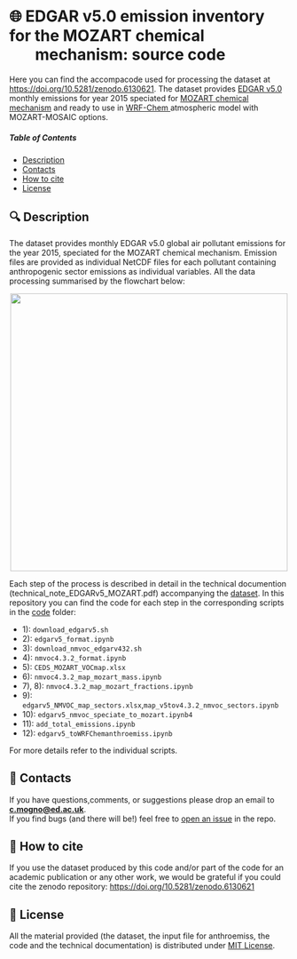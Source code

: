 # :globe_with_meridians: EDGAR v5.0 emission inventory for the MOZART chemical  <br /> &nbsp; &nbsp; &nbsp; &nbsp;mechanism: source code
Here you can find the accompacode used for processing the dataset at https://doi.org/10.5281/zenodo.6130621. The dataset provides [EDGAR v5.0](https://edgar.jrc.ec.europa.eu/index.php/dataset_ap50) monthly emissions for year 2015 speciated for [MOZART chemical mechanism](https://gmd.copernicus.org/articles/3/43/2010/) and ready to use in [WRF-Chem ](https://ruc.noaa.gov/wrf/wrf-chem/) atmospheric model with MOZART-MOSAIC options.

##### Table of Contents  
* [Description](#Description)  
* [Contacts](#Contacts)
* [How to cite](#How-to-cite)
* [License](#License)
    
<a name="Description"/>
<a name="Contacts"/>
<a name="How-to-cite"/>
<a name="License"/>


## :mag: Description

The dataset provides monthly EDGAR v5.0 global  air  pollutant  emissions  for  the  year  2015,  speciated  for  the  MOZART  chemical  mechanism.
Emission files are provided as individual NetCDF files for each pollutant containing anthropogenic sector emissions as individual variables. 
All the data processing summarised by the flowchart below:

<p align="center">
<img src="/images/dataset_process.png" width="500" height="500">
</p>

Each step of the process is described in detail in the technical documention (technical_note_EDGARv5_MOZART.pdf) accompanying the [dataset](https://doi.org/10.5281/zenodo.6130621).
In this repository you can find the code for each step in the corresponding scripts in the [code](/code) folder:

* 1): `download_edgarv5.sh`
* 2): `edgarv5_format.ipynb`
* 3): `download_nmvoc_edgarv432.sh`
* 4): `nmvoc4.3.2_format.ipynb`
* 5): `CEDS_MOZART_VOCmap.xlsx`
* 6): `nmvoc4.3.2_map_mozart_mass.ipynb`
* 7), 8): `nmvoc4.3.2_map_mozart_fractions.ipynb`
* 9):  `edgarv5_NMVOC_map_sectors.xlsx`,`map_v5tov4.3.2_nmvoc_sectors.ipynb`
* 10): `edgarv5_nmvoc_speciate_to_mozart.ipynb4`
* 11): `add_total_emissions.ipynb`
* 12): `edgarv5_toWRFChemanthroemiss.ipynb`

For more details refer to the individual scripts.

## :envelope_with_arrow: Contacts 
If you have questions,comments, or suggestions please drop an email to **c.mogno@ed.ac.uk**. <br />
If you find bugs (and there will be!) feel free to [open an issue](https://github.com/catemgn/EDGARv5_MOZART/issues) in the repo.

## :speech_balloon: How to cite  
If you use the dataset produced by this code and/or part of the code for an academic publication or any other work, we would be grateful if you could cite the zenodo repository: https://doi.org/10.5281/zenodo.6130621

## :memo: License
All  the  material  provided  (the  dataset,  the  input  file  for  anthroemiss,  the  code  and  the technical documentation) is distributed under [MIT License](https://choosealicense.com/licenses/mit/).

